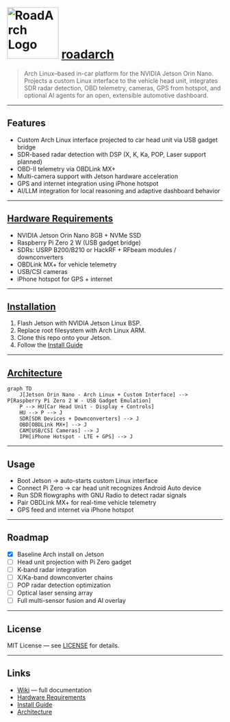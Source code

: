 # <img src="./roadarch_whiteonly.png" alt="RoadArch Logo" width="120"> [roadarch](https://github.com/malibuw/roadarch/wiki)



> Arch Linux–based in-car platform for the NVIDIA Jetson Orin Nano.  
> Projects a custom Linux interface to the vehicle head unit, integrates SDR radar detection, OBD telemetry, cameras, GPS from hotspot, and optional AI agents for an open, extensible automotive dashboard.

---

## Features
- Custom Arch Linux interface projected to car head unit via USB gadget bridge
- SDR-based radar detection with DSP (X, K, Ka, POP, Laser support planned)
- OBD-II telemetry via OBDLink MX+
- Multi-camera support with Jetson hardware acceleration
- GPS and internet integration using iPhone hotspot
- AI/LLM integration for local reasoning and adaptive dashboard behavior

---

## [Hardware Requirements](https://github.com/malibuw/roadarch/wiki/Hardware-Requirements)
- NVIDIA Jetson Orin Nano 8GB + NVMe SSD  
- Raspberry Pi Zero 2 W (USB gadget bridge)  
- SDRs: USRP B200/B210 or HackRF + RFbeam modules / downconverters  
- OBDLink MX+ for vehicle telemetry  
- USB/CSI cameras  
- iPhone hotspot for GPS + internet  

---

## [Installation](https://github.com/malibuw/roadarch/wiki/Install-Guide)
1. Flash Jetson with NVIDIA Jetson Linux BSP.  
2. Replace root filesystem with Arch Linux ARM.  
3. Clone this repo onto your Jetson.  
4. Follow the [Install Guide](https://github.com/malibuw/roadarch/wiki/Install-Guide)

---

## [Architecture](./wiki/Architecture)

```mermaid
graph TD
    J[Jetson Orin Nano - Arch Linux + Custom Interface] --> P[Raspberry Pi Zero 2 W - USB Gadget Emulation]
    P --> HU[Car Head Unit - Display + Controls]
    HU --> P --> J
    SDR[SDR Devices + Downconverters] --> J
    OBD[OBDLink MX+] --> J
    CAM[USB/CSI Cameras] --> J
    IPH[iPhone Hotspot - LTE + GPS] --> J
```

---

## Usage
- Boot Jetson → auto-starts custom Linux interface  
- Connect Pi Zero → car head unit recognizes Android Auto device  
- Run SDR flowgraphs with GNU Radio to detect radar signals  
- Pair OBDLink MX+ for real-time vehicle telemetry  
- GPS feed and internet via iPhone hotspot  

---

## Roadmap
- [x] Baseline Arch install on Jetson  
- [ ] Head unit projection with Pi Zero gadget  
- [ ] K-band radar integration  
- [ ] X/Ka-band downconverter chains  
- [ ] POP radar detection optimization  
- [ ] Optical laser sensing array  
- [ ] Full multi-sensor fusion and AI overlay  

---


## License
MIT License — see [LICENSE](./LICENSE) for details.

---

## Links
- [Wiki](./wiki/Overview) — full documentation  
- [Hardware Requirements](./wiki/Hardware-Requirements)  
- [Install Guide](./wiki/Install-Guide)  
- [Architecture](./wiki/Architecture)
